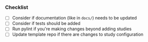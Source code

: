 
### Checklist
- [ ] Consider if documentation (like in `docs/`) needs to be updated
- [ ] Consider if tests should be added
- [ ] Run pylint if you're making changes beyond adding studies
- [ ] Update template repo if there are changes to study configuration
